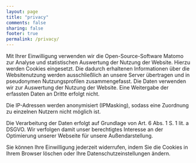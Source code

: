 ```yaml
---
layout: page
title: "privacy"
comments: false
sharing: false
footer: true
permalink: /privacy/
---
```


Mit Ihrer Einwilligung verwenden wir die Open-Source-Software Matomo zur Analyse und statistischen Auswertung der Nutzung der Website. Hierzu werden Cookies eingesetzt. Die dadurch erhaltenen Informationen über die Websitenutzung werden ausschließlich an unsere Server übertragen und in pseudonymen Nutzungsprofilen zusammengefasst. Die Daten verwenden wir zur Auswertung der Nutzung der Website. Eine Weitergabe der erfassten Daten an Dritte erfolgt nicht.

Die IP-Adressen werden anonymisiert (IPMasking), sodass eine Zuordnung zu einzelnen Nutzern nicht möglich ist.

Die Verarbeitung der Daten erfolgt auf Grundlage von Art. 6 Abs. 1 S. 1 lit. a DSGVO. Wir verfolgen damit unser berechtigtes Interesse an der Optimierung unserer Webseite für unsere Außendarstellung.

Sie können Ihre Einwilligung jederzeit widerrufen, indem Sie die Cookies in Ihrem Browser löschen oder Ihre Datenschutzeinstellungen ändern.
